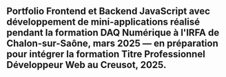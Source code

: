 ## Portfolio Frontend et Backend JavaScript avec développement de mini-applications réalisé pendant la formation DAQ Numérique à l'IRFA de Chalon-sur-Saône, mars 2025 — en préparation pour intégrer la formation Titre Professionnel Développeur Web au Creusot, 2025.
